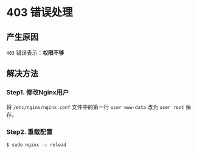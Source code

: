 # 403 错误处理

## 产生原因

`403` 错误表示：**权限不够**

## 解决方法

### Step1. 修改Nginx用户

将 `/etc/nginx/nginx.conf` 文件中的第一行 `user www-data` 改为 `user root` 保存。

### Step2. 重载配置

```bash
$ sudo nginx -s reload
```

